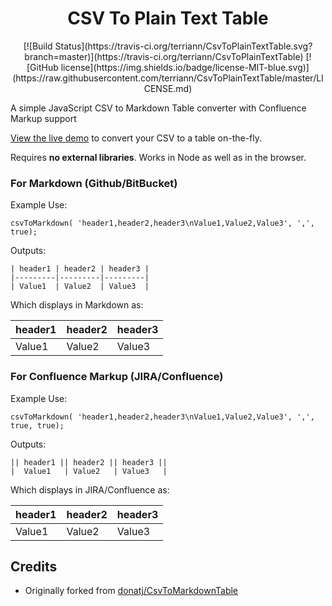 
<h1 align="center">CSV To Plain Text Table</h1>

<div align="center">
[![Build Status](https://travis-ci.org/terriann/CsvToPlainTextTable.svg?branch=master)](https://travis-ci.org/terriann/CsvToPlainTextTable)
[![GitHub license](https://img.shields.io/badge/license-MIT-blue.svg)](https://raw.githubusercontent.com/terriann/CsvToPlainTextTable/master/LICENSE.md)
</div>

A simple JavaScript CSV to Markdown Table converter with Confluence Markup support

[View the live demo](https://terriann.github.io/CsvToPlainTextTable/) to convert your CSV to a table on-the-fly.

Requires **no external libraries**. Works in Node as well as in the browser.

### For Markdown (Github/BitBucket)

Example Use:

    csvToMarkdown( 'header1,header2,header3\nValue1,Value2,Value3', ',', true);

Outputs:

```
| header1 | header2 | header3 | 
|---------|---------|---------| 
| Value1  | Value2  | Value3  | 
```

Which displays in Markdown as:

| header1 | header2 | header3 | 
|---------|---------|---------| 
| Value1  | Value2  | Value3  | 

### For Confluence Markup (JIRA/Confluence)

Example Use:

    csvToMarkdown( 'header1,header2,header3\nValue1,Value2,Value3', ',', true, true);

Outputs:

```
|| header1 || header2 || header3 || 
|  Value1   | Value2   | Value3   | 
```

Which displays in JIRA/Confluence as:

| header1 | header2 | header3 | 
|---------|---------|---------| 
| Value1  | Value2  | Value3  |

## Credits

* Originally forked from [donatj/CsvToMarkdownTable](https://github.com/donatj/CsvToMarkdownTable)